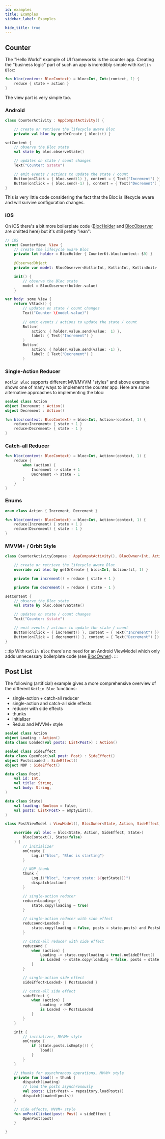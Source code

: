 ```yaml
---
id: examples
title: Examples
sidebar_label: Examples

hide_title: true
---
```


## Counter

The "Hello World" example of UI frameworks is the counter app. Creating the "business logic" part of such an app is incredibly simple with `Kotlin Bloc`:

```kotlin
fun bloc(context: BlocContext) = bloc<Int, Int>(context, 1) {
    reduce { state + action }
}
```

The view part is very simple too.

### Android

```kotlin
class CounterActivity : AppCompatActivity() {

    // create or retrieve the lifecycle aware Bloc
    private val bloc by getOrCreate { bloc(it) }
```

```kotlin
setContent {
    // observe the Bloc state
    val state by bloc.observeState()

    // updates on state / count changes
    Text("Counter: $state")

    // emit events / actions to update the state / count
    Button(onClick = { bloc.send(1) }, content = { Text("Increment") })
    Button(onClick = { bloc.send(-1) }, content = { Text("Decrement") })
}
```

This is very little code considering the fact that the Bloc is lifecycle aware and will survive configuration changes.

### iOS

On iOS there's a bit more boilerplate code ([BlocHolder](https://github.com/1gravity/Kotlin-Bloc/blob/master/iosApp/iosApp/utils/BlocHolder.swift) and [BlocObserver](https://github.com/1gravity/Kotlin-Bloc/blob/master/iosApp/iosApp/utils/BlocObserver.swift) are omitted here) but it's still pretty "lean":

```swift
// iOS
struct CounterView: View {
    // create the lifecycle aware Bloc
    private let holder = BlocHolder { CounterKt.bloc(context: $0) }
    
    @ObservedObject
    private var model: BlocObserver<KotlinInt, KotlinInt, KotlinUnit>

    init() {
        // observe the Bloc state
        model = BlocObserver(holder.value)
    }
```
```swift
var body: some View {
    return VStack() {    
        // updates on state / count changes
        Text("Counter \(model.value)")
    
        // emit events / actions to update the state / count
        Button(
            action: { holder.value.send(value:  1) },
            label: { Text("Increment") }
        )
        Button(
            action: { holder.value.send(value: -1) },
            label: { Text("Decrement") }
        )
```

### Single-Action Reducer

`Kotlin Bloc` supports different MVI/MVVM "styles" and above example shows one of many ways to implement the counter app. Here are some alternative approaches to implementing the bloc:

```kotlin
sealed class Action
object Increment : Action()
object Decrement : Action()

fun bloc(context: BlocContext) = bloc<Int, Action>(context, 1) {
    reduce<Increment> { state + 1 }
    reduce<Decrement> { state - 1 }
}
```

### Catch-all Reducer

```kotlin
fun bloc(context: BlocContext) = bloc<Int, Action>(context, 1) {
    reduce {
        when (action) {
            Increment -> state + 1
            Decrement -> state - 1
        }
    }
}
```

### Enums

```kotlin
enum class Action { Increment, Decrement }

fun bloc(context: BlocContext) = bloc<Int, Action>(context, 1) {
    reduce(Increment) { state + 1 }
    reduce(Decrement) { state - 1 }
}
```

### MVVM+ / Orbit Style

```kotlin
class CounterActivityCompose : AppCompatActivity(), BlocOwner<Int, Action, Unit, Int> {

    // create or retrieve the lifecycle aware Bloc
    override val bloc by getOrCreate { bloc<Int, Action>(it, 1) }

    private fun increment() = reduce { state + 1 }

    private fun decrement() = reduce { state - 1 }
```
```kotlin
setContent {
    // observe the Bloc state
    val state by bloc.observeState()

    // updates on state / count changes
    Text("Counter: $state")

    // emit events / actions to update the state / count
    Button(onClick = { increment() }, content = { Text("Increment") })
    Button(onClick = { decrement() }, content = { Text("Decrement") })
}
```

:::tip
With `Kotlin Bloc` there's no need for an Android ViewModel which only adds unnecessary boilerplate code (see [BlocOwner](../architecture/blocowner/bloc_owner.md#blocowner)).
:::

## Post List

The following (artificial) example gives a more comprehensive overview of the different `Kotlin Bloc` functions:
- single-action + catch-all reducer
- single-action and catch-all side effects
- reducer with side effects
- thunks
- initializer
- Redux and MVVM+ style


```kotlin
sealed class Action
object Loading : Action()
data class Loaded(val posts: List<Post>) : Action()

sealed class SideEffect
data class OpenPost(val post: Post) : SideEffect()
object PostsLoaded : SideEffect()
object NOP : SideEffect()

data class Post(
    val id: Int,
    val title: String,
    val body: String,
)

data class State(
    val loading: Boolean = false,
    val posts: List<Post> = emptyList(),
)

class PostViewModel : ViewModel(), BlocOwner<State, Action, SideEffect, State> {

    override val bloc = bloc<State, Action, SideEffect, State>(
        blocContext(), State(false)
    ) {
        // initializer
        onCreate {
            Log.i("bloc", "Bloc is starting")
        }

        // NOP thunk
        thunk {
            Log.i("bloc", "current state: ${getState()}")
            dispatch(action)
        }

        // single-action reducer
        reduce<Loading> {
            state.copy(loading = true)
        }

        // single-action reducer with side effect
        reduceAnd<Loaded> {
            state.copy(loading = false, posts = state.posts) and PostsLoaded
        }

        // catch-all reducer with side effect
        reduceAnd {
            when (action) {
                Loading -> state.copy(loading = true).noSideEffect()
                is Loaded -> state.copy(loading = false, posts = state.posts) and PostsLoaded
            }
        }

        // single-action side effect
        sideEffect<Loaded> { PostsLoaded }

        // catch-all side effect
        sideEffect {
            when (action) {
                Loading -> NOP
                is Loaded -> PostsLoaded
            }
        }
    }

    init {
        // initializer, MVVM+ style
        onCreate {
            if (state.posts.isEmpty()) {
                load()
            }
        }
    }

    // thunks for asynchronous operations, MVVM+ style
    private fun load() = thunk {
        dispatch(Loading)
        // load the posts asynchronously
        val posts: List<Post> = repository.loadPosts()
        dispatch(Loaded(posts))
    }

    // side effects, MVVM+ style
    fun onPostClicked(post: Post) = sideEffect {
        OpenPost(post)
    }

}
```